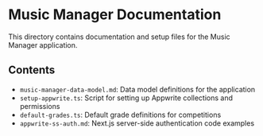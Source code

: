 # Music Manager Documentation

This directory contains documentation and setup files for the Music Manager application.

## Contents

- `music-manager-data-model.md`: Data model definitions for the application
- `setup-appwrite.ts`: Script for setting up Appwrite collections and permissions
- `default-grades.ts`: Default grade definitions for competitions
- `appwrite-ss-auth.md`: Next.js server-side authentication code examples
